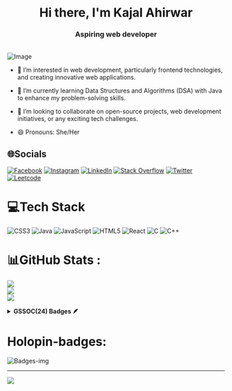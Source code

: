 
<h1 align="center">Hi there, I'm Kajal Ahirwar</h1>
<h3 align="center">Aspiring web developer</h3>
<br>
<img align="center" src="https://github.com/user-attachments/assets/7c377e12-4492-4954-8b30-2b8d69431395" alt="Image">

- 👀 I’m interested in web development, particularly frontend technologies, and creating innovative web applications.
  
- 🌱 I’m currently learning Data Structures and Algorithms (DSA) with Java to enhance my problem-solving skills.
  
- 💞️ I’m looking to collaborate on open-source projects, web development initiatives, or any exciting tech challenges.

- 😄 Pronouns: She/Her 
  
## 🌐Socials
[![Facebook](https://img.shields.io/badge/Facebook-%231877F2.svg?logo=Facebook&logoColor=white)](https://facebook.com/https://www.facebook.com/profile.php?id=61563605822757) 
[![Instagram](https://img.shields.io/badge/Instagram-%23E4405F.svg?logo=Instagram&logoColor=white)](https://instagram.com/@cazal_98)
[![LinkedIn](https://img.shields.io/badge/LinkedIn-%230077B5.svg?logo=linkedin&logoColor=white)](https://linkedin.com/in/linkedin.com/in/kajal-ahirwar-b661732a8)
[![Stack Overflow](https://img.shields.io/badge/-Stackoverflow-FE7A16?logo=stack-overflow&logoColor=white)](https://stackoverflow.com/users/https://stackoverflow.com/users/26820338/kajal-ahirwar)
[![Twitter](https://img.shields.io/badge/Twitter-%231DA1F2.svg?logo=Twitter&logoColor=white)](https://twitter.com/https://x.com/Ahirwar__Kajal) 
[![Leetcode](https://img.shields.io/badge/LeetCode-FFA116.svg?logo=leetcode&logoColor=white)](https://leetcode.com/u/Kajal_Ahirwar/)

# 💻Tech Stack
![CSS3](https://img.shields.io/badge/css3-%231572B6.svg?style=for-the-badge&logo=css3&logoColor=white) 
![Java](https://img.shields.io/badge/java-%23ED8B00.svg?style=for-the-badge&logo=java&logoColor=white) 
![JavaScript](https://img.shields.io/badge/javascript-%23323330.svg?style=for-the-badge&logo=javascript&logoColor=%23F7DF1E) 
![HTML5](https://img.shields.io/badge/html5-%23E34F26.svg?style=for-the-badge&logo=html5&logoColor=white)
![React](https://img.shields.io/badge/react-%2320232a.svg?style=for-the-badge&logo=react&logoColor=%2361DAFB)
![C](https://img.shields.io/badge/c-%2300599C.svg?style=for-the-badge&logo=c&logoColor=white) 
![C++](https://img.shields.io/badge/c++-%2300599C.svg?style=for-the-badge&logo=c%2B%2B&logoColor=white)
<!--- ![Bootstrap](https://img.shields.io/badge/bootstrap-%23563D7C.svg?style=for-the-badge&logo=bootstrap&logoColor=white) --->
<!--- ![MongoDB](https://img.shields.io/badge/MongoDB-%234ea94b.svg?style=for-the-badge&logo=mongodb&logoColor=white) --->

# 📊GitHub Stats :
![](https://github-readme-stats.vercel.app/api?username=kjl98&theme=radical&hide_border=false&include_all_commits=false&count_private=false)<br/>
![](https://github-readme-streak-stats.herokuapp.com/?user=kjl98&theme=radical&hide_border=false)<br/>
![](https://github-readme-stats.vercel.app/api/top-langs/?username=kjl98&theme=radical&hide_border=false&include_all_commits=false&count_private=false&layout=compact)

<details>	
 <summary><b>GSSOC(24) Badges 🪶</b></summary><br>
<div style='display:flex; align-items:center; gap: 10px;' align='center'><a href="https://gssoc.girlscript.tech/leaderboard">
  <img src="https://raw.githubusercontent.com/GSSoC24/Postman-Challenge/main/docs/assets/Postman%20White.png" width="100px" height="100px" />
  <img src="https://raw.githubusercontent.com/GSSoC24/Postman-Challenge/main/docs/assets/1.png" width="100px" height="100px" />
  <img src="https://raw.githubusercontent.com/GSSoC24/Postman-Challenge/main/docs/assets/2.png" width="100px" height="100px" />
  <img src="https://raw.githubusercontent.com/GSSoC24/Postman-Challenge/main/docs/assets/3.png" width="100px" height="100px" />
  <img src="https://raw.githubusercontent.com/GSSoC24/Postman-Challenge/main/docs/assets/4.png" width="100px" height="100px" />
  <img src="https://raw.githubusercontent.com/GSSoC24/Postman-Challenge/main/docs/assets/5.png" width="100px" height="100px" />
   <!---
  <img src="" width="100px" height="100px" />
  <img src="https://raw.githubusercontent.com/GSSoC24/Postman-Challenge/main/docs/assets/6.png" width="105px" height="105px" />
  <img src="https://raw.githubusercontent.com/GSSoC24/Postman-Challenge/main/docs/assets/7.png" width="100px" height="100px" />
  <img src="https://raw.githubusercontent.com/GSSoC24/Postman-Challenge/main/docs/assets/8.png" width="100px" height="100px" />
  --->
</a>
</div>
</details>

# Holopin-badges:

![Badges-img](https://github.com/user-attachments/assets/54e631cc-bdea-4b16-aa59-884345094289)


---
[![](https://visitcount.itsvg.in/api?id=kjl98&icon=0&color=0)](https://visitcount.itsvg.in)

<!---
kjl98/kjl98 is a ✨ special ✨ repository because its `README.md` (this file) appears on your GitHub profile.
You can click the Preview link to take a look at your changes.
--->
